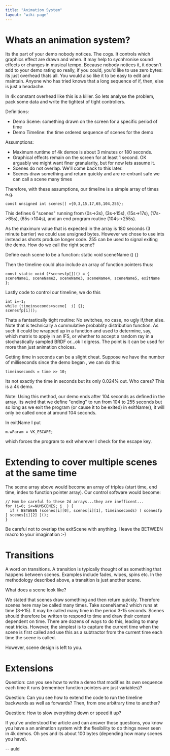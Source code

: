```yaml
---
title: "Animation System"
layout: "wiki-page"
---
```


# Whats an animation system?

Its the part of your demo nobody notices. The cogs. It controls which graphics effect are drawn and when. It may help to sycnhronise sound effects or changes in musical tempo. Because nobody notices it, it doesn't add to your demo rating so really, if you could, you'd like to use zero bytes: its just overhead thats all. You would also like it to be easy to edit and maintain. Anyone who has tried knows that a long sequence of if, then, else is just a headache.

In 4k constant overhead like this is a killer. So lets analyse the problem, pack some data and write the tightest of tight controllers.

Definitions:

* Demo Scene: something drawn on the screen for a specific period of time
* Demo Timeline: the time ordered sequence of scenes for the demo

Assumptions:

+ Maximum runtime of 4k demos is about 3 minutes or 180 seconds.
+ Graphical effects remain on the screen for at least 1 second. OK arguably we might want finer granularity, but for now lets assume it.
+ Scenes do not overlap. We'll come back to this later.
+ Scenes draw something and return quickly and are re-entrant safe we can call a scene many times

Therefore, with these assumptions, our timeline is a simple array of times e.g.

```
const unsigned int scenes[] ={0,3,15,17,65,104,255};
```

This defines 6 "scenes" running from (0s->3s), (3s->15s), (15s->17s), (17s->65s), (65s->104s), and an end program routine (104s->255s).

As the maximum value that is expected in the array is 180 seconds (3 minute barrier) we could use unsigned bytes. However we chose to use ints instead as shorts produce longer code. 255 can be used to signal exiting the demo. How do we call the right scene?

Define each scene to be a function: static void sceneName () {}

Then the timeline could also include an array of function pointers thus:

```
const static void (*scenesfp[])() = {
sceneName1, sceneName2, sceneName3, sceneName4, sceneName5, exitName
};
```

Lastly code to control our timeline, we do this

```
int i=-1;
while (timeinseconds>scene[  i] {};
scenesfp[i](); 
```

Thats a fantastically tight routine: No switches, no case, no ugly if,then,else. Note that is technically a cummulative probablity distribution function. As such it could be wrapped up in a function and used to determine, say, which matrix to apply in an IFS, or whether to accept a random ray in a stochastically sampled BRDF or...ok I digress. The point is it can be used for more than just animation choices.

Getting time in seconds can be a slight cheat. Suppose we have the number of milliseconds since the demo began , we can do this:

``` 
timeinseconds = time >> 10;
```

Its not exactly the time in seconds but its only 0.024% out. Who cares? This is a 4k demo.

Note: Using this method, our demo ends after 104 seconds as defined in the array. Its weird that we define "ending" to run from 104 to 255 seconds but so long as we exit the program (or cause it to be exited) in exitName(), it will only be called once at around 104 seconds.

In exitName I put

```
m.wParam = VK_ESCAPE;
```

which forces the program to exit wherever I check for the escape key.

# Extending to cover multiple scenes at the same time

The scene array above would become an array of triples (start time, end time, index to function pointer array). Our control software would become:

```
// Hmm be careful fo these 2d arrays...they are inefficent...
for (i=0; i<=NUMSCENES; i  ) {
  if ( BETWEEN (scenes[i][0], scenes[i][1], timeinseconds) ) scenesfp [ scenes[i][2] ]();
}
```

Be careful not to overlap the exitScene with anything.
I leave the BETWEEN macro to your imagination :-)

# Transitions

A word on transitions. A transition is typically thought of as something that happens between scenes. Examples include fades, wipes, spins etc. In the methodology described above, a transition is just another scene.

What does a scene look like?

We stated that scenes draw something and then return quickly. Therefore scenes here may be called many times. Take sceneName2 which runs at time (3->15). It may be called many time in the period 3-15 seconds. Scenes should therefore be written to respond to time and draw their content dependent on time. There are dozens of ways to do this, leading to many neat tricks. However, the simplest is to capture the current time when the scene is first called and use this as a subtractor from the current time each time the scene is called.

However, scene design is left to you.

# Extensions

Question: can you see how to write a demo that modifies its own sequence each time it runs (remember function pointers are just variables)?

Question: Can you see how to extend the code to run the timeline backwards as well as forwards? Then, from one arbitrary time to another?

Question: How to slow everything down or speed it up?

If you've understood the article and can answer those questions, you know you have a an animation system with the flexibility to do things never seen in 4k demos. Oh yes and its about 100 bytes (depending how many scenes you have).

-- auld
